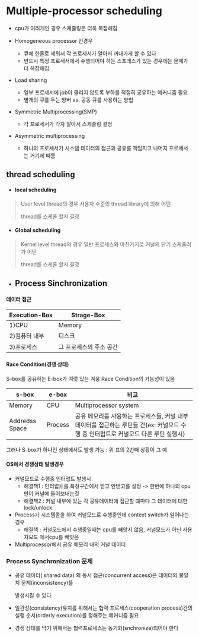 # Multiple-processor scheduling



* cpu가 여러개인 경우 스케줄링은 더욱 복잡해짐

* Homogeneous processor 인경우

  * 큐에 한줄로 세워서 각 프로세서가 알아서 꺼내가게 할 수 있다
  * 반드시 특정 프로세서에서 수행되어야 하는 스포레스가 있는 경우에는 문제가 더 복잡해짐

* Load sharing

  * 일부 프로세서에 job이 몰리지 않도록 부하를 적절히 공유하는 메커니즘 필요
  * 별개의 큐를 두는 방버 vs. 공동 큐를 사용하는 방법

* Symmetric Multiprocessing(SMP)

  * 각 프로세서가 각자 알아서 스케줄링 결정

* Asymmetric multiprocessing

  * 하나의 프로세서가 시스템 데이터의 접근과 공유를 책임지고 나머지 프로세서는 거기에 따름

   

## thread scheduling

* #### local scheduling

> User level thread의 경우 사용자 수준의 thread library에 의해 어떤
>
> thread를 스케줄 할지 결정

* #### Global scheduling

> Kernel level thread의 경우 일반 프로세스와 마찬가지로 커널의 단기 스케줄러가 어떤
>
> thread를 스케줄 할지 결정



* ## Process Sinchronization



#### 데이터 접근

| Execution-Box | Strage-Box              |
| ------------- | ----------------------- |
| 1)CPU         | Memory                  |
| 2)컴퓨터 내부 | 디스크                  |
| 3)프로세스    | 그 프로세스의 주소 공간 |

#### Race Condition(경쟁 상태)

S-box를 공유하는 E-box가 여럿 있는 겨웅 Race Condition의 가능성이 있음

| s-box          | e-box   | 비고                                                         |
| -------------- | ------- | ------------------------------------------------------------ |
| Memory         | CPU     | Multiprocessor system                                        |
| Addredss Space | Process | 공유 메모리를 사용하는 프로세스들, 커널 내부 데이터를 접근하는 루틴들 간(ex: 커널모드 수행 중 인터럽트로 커널모드 다른 루틴 실행시) |



그러나 S-box가 하나인 상태에서도 발생 가능 : 위 표의 2번째 상황이 그 예 



#### OS에서 경쟁상태 발생경우

* 커널모드로 수행중 인터럽트 발생시
  * 해결책1 : 인터럽트를 특정구간에서 받고 안받고를 설정 -> 한번에 하나의 cpu만이 커널에 들어보내는것
  * 해결책2 : 커널 내부에 있는 각 공유데이터에 접근할 떄마다 그 데이터에 대한 lock/unlock
* Process가 시스템콜을 하여 커널모드로 수행중인데 context switch가 일어나는 경우
  * 해결책 : 커널모드에서 수행중일때는 cpu를 빼앗지 않음, 커널모드가 아닌 사용자모드 에서cpu를  빼앗음
* Multiprocessor에서 공유 메모리 내의 커널 데이터



### Process Synchronization 문제

* 공유 데이터( shared data) 의 동시 접근(concurrent access)은 데이터의 불일치 문제(inconsistency)를

  발생시킬 수 있다

* 일관성(consistency)유지를 위해서는 협력 프로세스(cooperation process)간의 실행 순서(orderly execution)를 정해주는 메커니즘 필요
* 경쟁 상태를 막기 위해서는 협력프로세스는 동기화(snchronize)되어야 한다